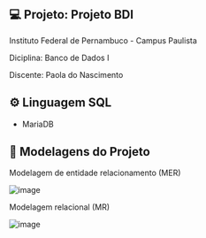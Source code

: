 ## 💻 Projeto: Projeto BDI


Instituto Federal de Pernambuco  - Campus Paulista 

Diciplina: Banco de Dados I

Discente:  Paola do Nascimento

## ⚙️ Linguagem SQL
 - MariaDB

## 📑 Modelagens do Projeto

Modelagem de entidade relacionamento (MER)


![image](https://user-images.githubusercontent.com/88107960/178291851-382a97d7-c869-462a-9738-66a158d276c2.png)

Modelagem relacional (MR)


![image](https://user-images.githubusercontent.com/88107960/178291994-971ab8eb-d65e-4529-95d5-210ce53c8579.png)


